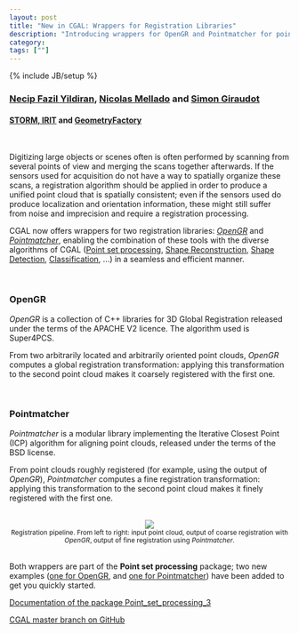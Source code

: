 ```yaml
---
layout: post
title: "New in CGAL: Wrappers for Registration Libraries"
description: "Introducing wrappers for OpenGR and Pointmatcher for point cloud registration"
category:
tags: [""]
---
```

{% include JB/setup %}

<h3><a href="http://www.necipyildiran.com/">Necip Fazil Yildiran</a>, <a href="https://www.irit.fr/recherches/STORM/MelladoNicolas/">Nicolas Mellado</a> and <a href="https://github.com/sgiraudot">Simon Giraudot</a></h3>
<h4><a href="https://www.irit.fr/STORM/site/">STORM, IRIT</a> and <a href="https://geometryfactory.com/">GeometryFactory</a></h4>

<br>
<p>Digitizing large objects or scenes often is often performed by scanning from several points of view and merging the scans together afterwards. If the sensors used for acquisition do not have a way to spatially organize these scans, a registration algorithm should be applied in order to produce a unified point cloud that is spatially consistent; even if the sensors used do produce localization and orientation information, these might still suffer from noise and imprecision and require a registration processing.</p>

<p>CGAL now offers wrappers for two registration libraries: <em><a href="https://storm-irit.github.io/OpenGR/">OpenGR</a></em> and <em><a href="https://github.com/ethz-asl/libpointmatcher">Pointmatcher</a></em>, enabling the combination of these tools with the diverse algorithms of CGAL (<a href="https://cgal.geometryfactory.com/CGAL/doc/master/Point_set_processing_3/index.html">Point set processing</a>, <a href="https://cgal.geometryfactory.com/CGAL/doc/master/Manual/packages.html#PartReconstruction">Shape Reconstruction</a>, <a href="https://cgal.geometryfactory.com/CGAL/doc/master/Shape_detection/index.html#Chapter_Shape_Detection">Shape Detection</a>, <a href="https://cgal.geometryfactory.com/CGAL/doc/master/Classification/index.html#Chapter_Classification">Classification</a>, ...) in a seamless and efficient manner.</p>

<br>
<h3>OpenGR</h3>

<p><em>OpenGR</em> is a collection of C++ libraries for 3D Global Registration released under the terms of the APACHE V2 licence. The algorithm used is Super4PCS.</p>

<p>From two arbitrarily located and arbitrarily oriented point clouds, <em>OpenGR</em> computes a global registration transformation: applying this transformation to the second point cloud makes it coarsely registered with the first one.</p>

<br>
<h3>Pointmatcher</h3>

<p><em>Pointmatcher</em> is a modular library implementing the Iterative Closest Point (ICP) algorithm for aligning point clouds, released under the terms of the BSD license.</p>

<p>From point clouds roughly registered (for example, using the output of <em>OpenGR</em>), <em>Pointmatcher</em> computes a fine registration transformation: applying this transformation to the second point cloud makes it finely registered with the first one.</p>

<br>
<div style="text-align:center;">
  <a href="../../../../images/Registration.png"><img src="../../../../images/Registration.png" style="max-width:95%"/></a><br>
  <small>Registration pipeline. From left to right: input point cloud, output of coarse registration with <em>OpenGR</em>, output of fine registration using <em>Pointmatcher</em>.</small>
</div>
<br>

Both wrappers are part of the <b>Point set processing</b> package; two new examples (<a href="https://cgal.geometryfactory.com/CGAL/doc/master/Point_set_processing_3/Point_set_processing_3_2registration_with_OpenGR_8cpp-example.html">one for OpenGR</a>, and <a href="https://cgal.geometryfactory.com/CGAL/doc/master/Point_set_processing_3/Point_set_processing_3_2registration_with_pointmatcher_8cpp-example.html">one for Pointmatcher</a>) have been added to get you quickly started.

<i class="bi bi-book"></i>
<a href="https://cgal.geometryfactory.com/CGAL/doc/master/Point_set_processing_3/index.html">Documentation of the package Point_set_processing_3</a> <br>

<i class="bi bi-arrow-down-circle"></i>
<a href="https://github.com/CGAL/cgal/tree/master">CGAL master branch on GitHub</a>
